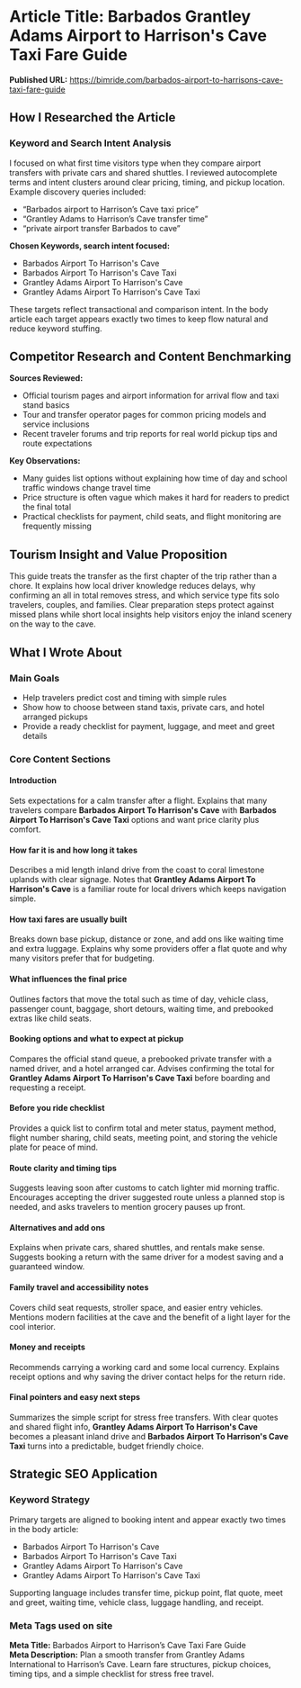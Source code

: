 # Article Title: Barbados Grantley Adams Airport to Harrison's Cave Taxi Fare Guide

**Published URL:** https://bimride.com/barbados-airport-to-harrisons-cave-taxi-fare-guide

## How I Researched the Article

### Keyword and Search Intent Analysis
I focused on what first time visitors type when they compare airport transfers with private cars and shared shuttles. I reviewed autocomplete terms and intent clusters around clear pricing, timing, and pickup location. Example discovery queries included:
* “Barbados airport to Harrison’s Cave taxi price”
* “Grantley Adams to Harrison’s Cave transfer time”
* “private airport transfer Barbados to cave”

**Chosen Keywords, search intent focused:**
* Barbados Airport To Harrison's Cave
* Barbados Airport To Harrison's Cave Taxi
* Grantley Adams Airport To Harrison's Cave
* Grantley Adams Airport To Harrison's Cave Taxi

These targets reflect transactional and comparison intent. In the body article each target appears exactly two times to keep flow natural and reduce keyword stuffing.

## Competitor Research and Content Benchmarking

**Sources Reviewed:**
* Official tourism pages and airport information for arrival flow and taxi stand basics  
* Tour and transfer operator pages for common pricing models and service inclusions  
* Recent traveler forums and trip reports for real world pickup tips and route expectations  

**Key Observations:**
* Many guides list options without explaining how time of day and school traffic windows change travel time  
* Price structure is often vague which makes it hard for readers to predict the final total  
* Practical checklists for payment, child seats, and flight monitoring are frequently missing  

## Tourism Insight and Value Proposition

This guide treats the transfer as the first chapter of the trip rather than a chore. It explains how local driver knowledge reduces delays, why confirming an all in total removes stress, and which service type fits solo travelers, couples, and families. Clear preparation steps protect against missed plans while short local insights help visitors enjoy the inland scenery on the way to the cave.

## What I Wrote About

### Main Goals
* Help travelers predict cost and timing with simple rules
* Show how to choose between stand taxis, private cars, and hotel arranged pickups
* Provide a ready checklist for payment, luggage, and meet and greet details

### Core Content Sections

#### Introduction
Sets expectations for a calm transfer after a flight. Explains that many travelers compare **Barbados Airport To Harrison's Cave** with **Barbados Airport To Harrison's Cave Taxi** options and want price clarity plus comfort.

#### How far it is and how long it takes
Describes a mid length inland drive from the coast to coral limestone uplands with clear signage. Notes that **Grantley Adams Airport To Harrison's Cave** is a familiar route for local drivers which keeps navigation simple.

#### How taxi fares are usually built
Breaks down base pickup, distance or zone, and add ons like waiting time and extra luggage. Explains why some providers offer a flat quote and why many visitors prefer that for budgeting.

#### What influences the final price
Outlines factors that move the total such as time of day, vehicle class, passenger count, baggage, short detours, waiting time, and prebooked extras like child seats.

#### Booking options and what to expect at pickup
Compares the official stand queue, a prebooked private transfer with a named driver, and a hotel arranged car. Advises confirming the total for **Grantley Adams Airport To Harrison's Cave Taxi** before boarding and requesting a receipt.

#### Before you ride checklist
Provides a quick list to confirm total and meter status, payment method, flight number sharing, child seats, meeting point, and storing the vehicle plate for peace of mind.

#### Route clarity and timing tips
Suggests leaving soon after customs to catch lighter mid morning traffic. Encourages accepting the driver suggested route unless a planned stop is needed, and asks travelers to mention grocery pauses up front.

#### Alternatives and add ons
Explains when private cars, shared shuttles, and rentals make sense. Suggests booking a return with the same driver for a modest saving and a guaranteed window.

#### Family travel and accessibility notes
Covers child seat requests, stroller space, and easier entry vehicles. Mentions modern facilities at the cave and the benefit of a light layer for the cool interior.

#### Money and receipts
Recommends carrying a working card and some local currency. Explains receipt options and why saving the driver contact helps for the return ride.

#### Final pointers and easy next steps
Summarizes the simple script for stress free transfers. With clear quotes and shared flight info, **Grantley Adams Airport To Harrison's Cave** becomes a pleasant inland drive and **Barbados Airport To Harrison's Cave Taxi** turns into a predictable, budget friendly choice.

## Strategic SEO Application

### Keyword Strategy
Primary targets are aligned to booking intent and appear exactly two times in the body article:
* Barbados Airport To Harrison's Cave
* Barbados Airport To Harrison's Cave Taxi
* Grantley Adams Airport To Harrison's Cave
* Grantley Adams Airport To Harrison's Cave Taxi

Supporting language includes transfer time, pickup point, flat quote, meet and greet, waiting time, vehicle class, luggage handling, and receipt.

### Meta Tags used on site
**Meta Title:** Barbados Airport to Harrison’s Cave Taxi Fare Guide  
**Meta Description:** Plan a smooth transfer from Grantley Adams International to Harrison’s Cave. Learn fare structures, pickup choices, timing tips, and a simple checklist for stress free travel.
